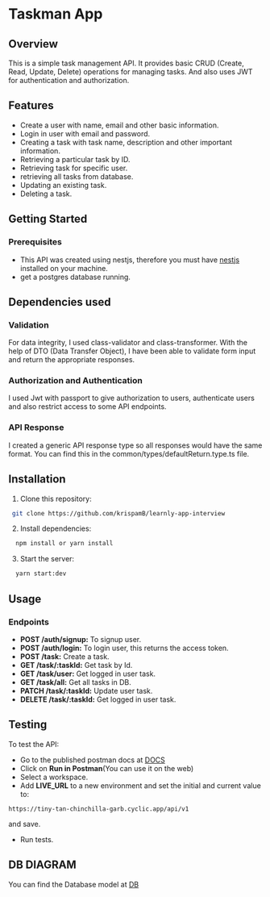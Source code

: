 # Taskman App
## Overview
This is a simple task management API. It provides basic CRUD (Create, Read, Update, Delete) operations for managing tasks. And also uses JWT for authentication and authorization. 

## Features

- Create a user with name, email and other basic information.
- Login in user with email and password.
- Creating a task with task name, description and other important information.
- Retrieving a particular task by ID.
- Retrieving task for specific user.
- retrieving all tasks from database.
- Updating an existing task.
- Deleting a task.

## Getting Started

### Prerequisites
- This API was created using nestjs, therefore you must have [nestjs](https://docs.nestjs.com/) installed on your machine.
- get a postgres database running.

## Dependencies used
### Validation
For data integrity, I used class-validator and class-transformer. With the help of DTO (Data Transfer Object), I have been able to validate form input and return the appropriate responses.

### Authorization and Authentication
I used Jwt with passport to give authorization to users, authenticate users and also restrict access to some API endpoints.

### API Response
I created a generic API response type so all responses would have the same format. You can find this in the common/types/defaultReturn.type.ts file.

## Installation
1. Clone this repository:
```bash
 git clone https://github.com/krispamB/learnly-app-interview
```
2. Install dependencies:
```bash
  npm install or yarn install
```
3. Start the server:
  ```bash
    yarn start:dev
  ```

## Usage

### Endpoints

- **POST /auth/signup:** To signup user.
- **POST /auth/login:** To login user, this returns the access token.
- **POST /task:** Create a task.
- **GET /task/:taskId:** Get task by Id.
- **GET /task/user:** Get logged in user task.
- **GET /task/all:** Get all tasks in DB.
- **PATCH /task/:taskId:** Update user task.
- **DELETE /task/:taskId:** Get logged in user task.

## Testing
To test the API:
- Go to the published postman docs at [DOCS](https://documenter.getpostman.com/view/31093363/2s9YeN3UgQ)
- Click on **Run in Postman**(You can use it on the web)
- Select a workspace.
- Add **LIVE_URL** to a new environment and set the initial and current value to: 
```
https://tiny-tan-chinchilla-garb.cyclic.app/api/v1
```
and save.
- Run tests.



## DB DIAGRAM
You can find the Database model at [DB](https://lucid.app/documents/view/6390f608-b069-47c1-894e-f075f8dc6e7e)
